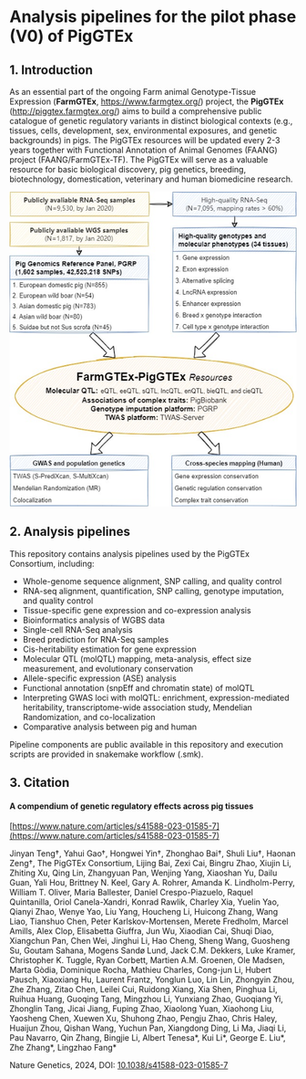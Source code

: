 # Analysis pipelines for the pilot phase (V0) of PigGTEx 

## 1. Introduction

As an essential part of the ongoing Farm animal Genotype-Tissue Expression (**FarmGTEx**, https://www.farmgtex.org/) project, the **PigGTEx** (http://piggtex.farmgtex.org/) aims to build a comprehensive public catalogue of genetic regulatory variants in distinct biological contexts (e.g., tissues, cells, development, sex, environmental exposures, and genetic backgrounds) in pigs. The PigGTEx resources will be updated every 2-3 years together with Functional Annotation of Animal Genomes (FAANG) project (FAANG/FarmGTEx-TF). The PigGTEx will serve as a valuable resource for basic biological discovery, pig genetics, breeding, biotechnology, domestication, veterinary and human biomedicine research.



![PigGTEx-pipeline-V1.1](https://raw.githubusercontent.com/FarmGTEx/PigGTEx-Pipeline-v0/master/PigGTEx-pipeline-V1.1.jpg)



## 2. Analysis pipelines

This repository contains analysis pipelines used by the PigGTEx Consortium, including:

- Whole-genome sequence alignment, SNP calling, and quality control
- RNA-seq alignment, quantification, SNP calling, genotype imputation, and quality control
- Tissue-specific gene expression and co-expression analysis
- Bioinformatics analysis of WGBS data
- Single-cell RNA-Seq analysis
- Breed prediction for RNA-Seq samples
- Cis-heritability estimation for gene expression
- Molecular QTL (molQTL) mapping, meta-analysis, effect size measurement, and evolutionary conservation
- Allele-specific expression (ASE) analysis
- Functional annotation (snpEff and chromatin state) of molQTL
- Interpreting GWAS loci with molQTL: enrichment, expression-mediated heritability, transcriptome-wide association study, Mendelian Randomization, and co-localization
- Comparative analysis between pig and human



Pipeline components are public available in this repository and execution scripts are provided in snakemake workflow (.smk). 

## 3. Citation
#### **A compendium of genetic regulatory effects across pig tissues**

[https://www.nature.com/articles/s41588-023-01585-7](https://www.nature.com/articles/s41588-023-01585-7)

Jinyan Teng†, Yahui Gao†, Hongwei Yin†, Zhonghao Bai†, Shuli Liu†, Haonan Zeng†, The PigGTEx Consortium, Lijing Bai, Zexi Cai, Bingru Zhao, Xiujin Li, Zhiting Xu, Qing Lin, Zhangyuan Pan, Wenjing Yang, Xiaoshan Yu, Dailu Guan, Yali Hou, Brittney N. Keel, Gary A. Rohrer, Amanda K. Lindholm-Perry, William T. Oliver, Maria Ballester, Daniel Crespo-Piazuelo, Raquel Quintanilla, Oriol Canela-Xandri, Konrad Rawlik, Charley Xia, Yuelin Yao, Qianyi Zhao, Wenye Yao, Liu Yang, Houcheng Li, Huicong Zhang, Wang Liao, Tianshuo Chen, Peter Karlskov-Mortensen, Merete Fredholm, Marcel Amills, Alex Clop, Elisabetta Giuffra, Jun Wu, Xiaodian Cai, Shuqi Diao, Xiangchun Pan, Chen Wei, Jinghui Li, Hao Cheng, Sheng Wang, Guosheng Su, Goutam Sahana, Mogens Sandø Lund, Jack C.M. Dekkers, Luke Kramer, Christopher K. Tuggle, Ryan Corbett, Martien A.M. Groenen, Ole Madsen, Marta Gòdia, Dominique Rocha, Mathieu Charles, Cong-jun Li, Hubert Pausch, Xiaoxiang Hu, Laurent Frantz, Yonglun Luo, Lin Lin, Zhongyin Zhou, Zhe Zhang, Zitao Chen, Leilei Cui, Ruidong Xiang, Xia Shen, Pinghua Li, Ruihua Huang, Guoqing Tang, Mingzhou Li, Yunxiang Zhao, Guoqiang Yi, Zhonglin Tang, Jicai Jiang, Fuping Zhao, Xiaolong Yuan, Xiaohong Liu, Yaosheng Chen, Xuewen Xu, Shuhong Zhao, Pengju Zhao, Chris Haley, Huaijun Zhou, Qishan Wang, Yuchun Pan, Xiangdong Ding, Li Ma, Jiaqi Li, Pau Navarro, Qin Zhang, Bingjie Li, Albert Tenesa*, Kui Li*, George E. Liu*, Zhe Zhang*, Lingzhao Fang*

Nature Genetics, 2024, DOI: [10.1038/s41588-023-01585-7](https://doi.org/10.1038/s41588-023-01585-7)
